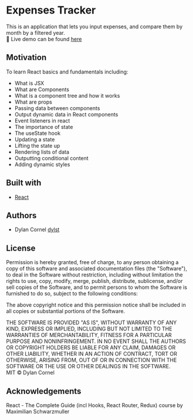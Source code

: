 # Expenses Tracker

This is an application that lets you input expenses, and compare them by month by a filtered year.<br>
📎 Live demo can be found [here](https://dylst.github.io/expenses-tracker/)

## Motivation
To learn React basics and fundamentals including:

- What is JSX
- What are Components
- What is a component tree and how it works
- What are props
- Passing data between components
- Output dynamic data in React components
- Event listeners in react
- The importance of state
- The useState hook 
- Updating a state
- Lifting the state up
- Rendering lists of data
- Outputting conditional content
- Adding dynamic styles

## Built with
- [React](https://reactjs.org/)

## Authors
- Dylan Cornel [dylst](https://github.com/dylst)

## License
Permission is hereby granted, free of charge, to any person obtaining a copy of this software and associated documentation files (the "Software"), to deal in the Software without restriction, including without limitation the rights to use, copy, modify, merge, publish, distribute, sublicense, and/or sell copies of the Software, and to permit persons to whom the Software is furnished to do so, subject to the following conditions:<br>

The above copyright notice and this permission notice shall be included in all copies or substantial portions of the Software.<br>

THE SOFTWARE IS PROVIDED "AS IS", WITHOUT WARRANTY OF ANY KIND, EXPRESS OR IMPLIED, INCLUDING BUT NOT LIMITED TO THE WARRANTIES OF MERCHANTABILITY, FITNESS FOR A PARTICULAR PURPOSE AND NONINFRINGEMENT. IN NO EVENT SHALL THE AUTHORS OR COPYRIGHT HOLDERS BE LIABLE FOR ANY CLAIM, DAMAGES OR OTHER LIABILITY, WHETHER IN AN ACTION OF CONTRACT, TORT OR OTHERWISE, ARISING FROM, OUT OF OR IN CONNECTION WITH THE SOFTWARE OR THE USE OR OTHER DEALINGS IN THE SOFTWARE.<br>
MIT © Dylan Cornel<br>

## Acknowledgements
React - The Complete Guide (incl Hooks, React Router, Redux) course by Maximilian Schwarzmuller<br>
